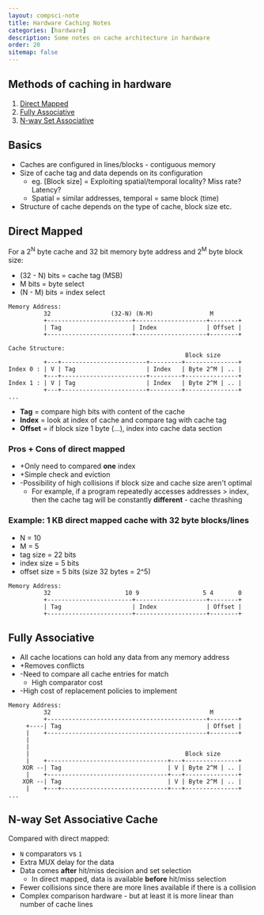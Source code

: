 ```yaml
---
layout: compsci-note
title: Hardware Caching Notes
categories: [hardware]
description: Some notes on cache architecture in hardware
order: 20
sitemap: false
---
```


## Methods of caching in hardware

1. [Direct Mapped](#direct-mapped)
2. [Fully Associative](#fully-associative)
3. [N-way Set Associative](#n-way-set-associative-cache)

## Basics

* Caches are configured in lines/blocks - contiguous memory
* Size of cache tag and data depends on its configuration
  * eg. [Block size] = Exploiting spatial/temporal locality? Miss rate? Latency?
  * Spatial = similar addresses, temporal = same block (time)
* Structure of cache depends on the type of cache, block size etc.

## Direct Mapped

For a 2<sup>N</sup> byte cache and 32 bit memory byte address and 2<sup>M</sup> byte block size:

* (32 - N) bits = cache tag (MSB)
* M bits = byte select
* (N - M) bits = index select

```text
Memory Address:
          32                 (32-N) (N-M)                M
          +------------------------+--------------------+--------+
          | Tag                    | Index              | Offset |
          +------------------------+--------------------+--------+

Cache Structure:
                                                  Block size
          +---+------------------------+---------+---------------+
Index 0 : | V | Tag                    | Index   | Byte 2^M | .. |
          +---+------------------------+---------+---------------+
Index 1 : | V | Tag                    | Index   | Byte 2^M | .. |
          +---+------------------------+---------+---------------+
...
```

* **Tag** = compare high bits with content of the cache
* **Index** = look at index of cache and compare tag with cache tag
* **Offset** = if block size  1 byte (...), index into cache data section

### Pros + Cons of direct mapped

* +Only need to compared **one** index
* +Simple check and eviction
* -Possibility of high collisions if block size and cache size aren't optimal
  * For example, if a program repeatedly accesses addresses > index, then the cache tag will be constantly **different** - cache thrashing

### Example: 1 KB direct mapped cache with 32 byte blocks/lines

* N = 10
* M = 5
* tag size = 22 bits
* index size =  5 bits
* offset size = 5 bits (size 32 bytes = 2^5)

```text
Memory Address:
          32                     10 9                  5 4       0
          +------------------------+--------------------+--------+
          | Tag                    | Index              | Offset |
          +------------------------+--------------------+--------+
```

## Fully Associative

* All cache locations can hold any data from any memory address
* +Removes conflicts
* -Need to compare all cache entries for match
  * High comparator cost
* -High cost of replacement policies to implement

```text
Memory Address:
          32                                             M
          +---------------------------------------------+--------+
     +----| Tag                                         | Offset |
     |    +---------------------------------------------+--------+
     |
     |
     |                                            Block size
     |    +----------------------------------+---+---------------+
    XOR --| Tag                              | V | Byte 2^M | .. |
     |    +----------------------------------+---+---------------+
    XOR --| Tag                              | V | Byte 2^M | .. |
     |    +---+------------------------------+---+---------------+
...
```

## N-way Set Associative Cache

Compared with direct mapped:

* `N` comparators vs `1`
* Extra MUX delay for the data
* Data comes **after** hit/miss decision and set selection
  * In direct mapped, data is available **before** hit/miss selection
* Fewer collisions since there are more lines available if there is a collision
* Complex comparison hardware - but at least it is more linear than number of cache lines
